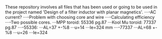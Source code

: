 These repository involves all files that has been used or going to be used in the project named 'Design of a filter inductor with planar magnetics'.
⋅⋅⋅-AC current?
⋅⋅⋅-Problem with choosing core and wire 
⋅⋅⋅-Calculating efficiency
⋅⋅⋅-Two possible cores.
⋅⋅⋅MPP toroid: 55336 pg.87
⋅⋅⋅Kool Mu toroid: 77337 pg.87
⋅⋅⋅-55336:
⋅⋅⋅AL=37 +-%8
⋅⋅⋅u=14
⋅⋅⋅Ie=324 mm
⋅⋅⋅-77337
⋅⋅⋅AL=68 +-%8
⋅⋅⋅u=26
⋅⋅⋅Ie=324
